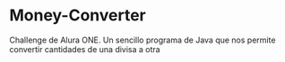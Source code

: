 # Money-Converter
Challenge de Alura ONE. Un sencillo programa de Java que nos permite convertir cantidades de una divisa a otra
